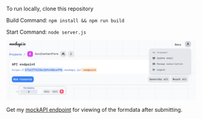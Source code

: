 To run locally, clone this repository

Build Command: `npm install && npm run build`

Start Command: `node server.js`

![My Mockapi Dashboard](image.png)

Get my [mockAPI endpoint](https://6716377633bc2bfe40bceffb.mockapi.io/formdata) for viewing of the formdata after submitting.
